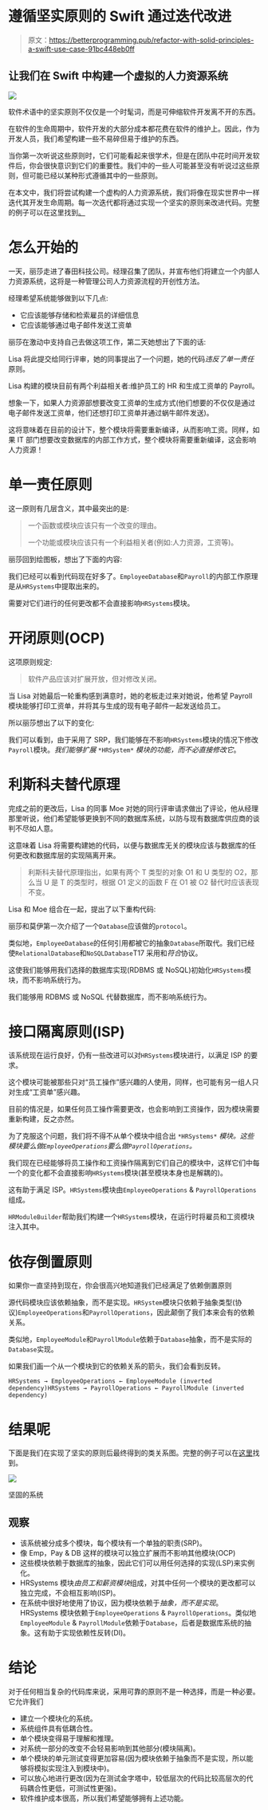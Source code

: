 # 遵循坚实原则的 Swift 通过迭代改进

> 原文：<https://betterprogramming.pub/refactor-with-solid-principles-a-swift-use-case-91bc448eb0ff>

## 让我们在 Swift 中构建一个虚拟的人力资源系统

![](img/82db21b74a5f3aa8018b87f9a97ae411.png)

软件术语中的坚实原则不仅仅是一个时髦词，而是可伸缩软件开发离不开的东西。

在软件的生命周期中，软件开发的大部分成本都花费在软件的维护上。因此，作为开发人员，我们希望构建一些不易碎但易于维护的东西。

当你第一次听说这些原则时，它们可能看起来很学术，但是在团队中花时间开发软件后，你会很快意识到它们的重要性。我们中的一些人可能甚至没有听说过这些原则，但可能已经以某种形式遵循其中的一些原则。

在本文中，我们将尝试构建一个虚构的人力资源系统，我们将像在现实世界中一样迭代其开发生命周期。每一次迭代都将通过实现一个坚实的原则来改进代码。完整的例子可以在这里找到[。](https://gist.github.com/mvemjsun/f207d90aead162b398fcaa02a6e5d5a8)

# 怎么开始的

一天，丽莎走进了春田科技公司。经理召集了团队，并宣布他们将建立一个内部人力资源系统，这将是一种管理公司人力资源流程的开创性方法。

经理希望系统能够做到以下几点:

*   它应该能够存储和检索雇员的详细信息
*   它应该能够通过电子邮件发送工资单

丽莎在激动中支持自己去做这项工作，第二天她想出了下面的话:

Lisa 将此提交给同行评审，她的同事提出了一个问题，她的代码*违反了单一责任*原则。

Lisa 构建的模块目前有两个利益相关者:维护员工的 HR 和生成工资单的 Payroll。

想象一下，如果人力资源部想要改变工资单的生成方式(他们想要的不仅仅是通过电子邮件发送工资单，他们还想打印工资单并通过蜗牛邮件发送)。

这将意味着在目前的设计下，整个模块将需要重新编译，从而影响工资。同样，如果 IT 部门想要改变数据库的内部工作方式，整个模块将需要重新编译，这会影响人力资源！

# 单一责任原则

这一原则有几层含义，其中最突出的是:

> 一个函数或模块应该只有一个改变的理由。
> 
> 一个功能或模块应该只有一个利益相关者(例如:人力资源，工资等)。

丽莎回到绘图板，想出了下面的内容:

我们已经可以看到代码现在好多了。`EmployeeDatabase`和`Payroll`的内部工作原理是从`HRSystems`中提取出来的。

需要对它们进行的任何更改都不会直接影响`HRSystems`模块。

# 开闭原则(OCP)

这项原则规定:

> 软件产品应该对扩展开放，但对修改关闭。

当 Lisa 对她最后一轮重构感到满意时，她的老板走过来对她说，他希望 Payroll 模块能够打印工资单，并将其与生成的现有电子邮件一起发送给员工。

所以丽莎想出了以下的变化:

我们可以看到，由于采用了 SRP，我们能够在不影响`HRSystems`模块的情况下修改`Payroll`模块。*我们能够扩展* `*HRSystem*` *模块的功能，而不必直接修改它*。

# 利斯科夫替代原理

完成之前的更改后，Lisa 的同事 Moe 对她的同行评审请求做出了评论，他从经理那里听说，他们希望能够更换到不同的数据库系统，以防与现有数据库供应商的谈判不尽如人意。

这意味着 Lisa 将需要构建她的代码，以便与数据库无关的模块应该与数据库的任何更改和数据库层的实现隔离开来。

> 利斯科夫替代原理指出，如果有两个 T 类型的对象 O1 和 U 类型的 O2，那么当 U 是 T 的类型时，根据 O1 定义的函数 F 在 O1 被 O2 替代时应该表现不变。

Lisa 和 Moe 组合在一起，提出了以下重构代码:

丽莎和莫伊第一次介绍了一个`Database`应该做的`protocol`。

类似地，`EmployeeDatabase`的任何引用都被它的抽象`Database`所取代。我们已经使`RelationalDatabase`和`NoSQLDatabase`T17 采用和*符合*协议。

这使我们能够用我们选择的数据库实现(RDBMS 或 NoSQL)初始化`HRSystems`模块，而不影响系统行为。

我们能够用 RDBMS 或 NoSQL 代替数据库，而不影响系统行为。

# 接口隔离原则(ISP)

该系统现在运行良好，仍有一些改进可以对`HRSystems`模块进行，以满足 ISP 的要求。

这个模块可能被那些只对“员工操作”感兴趣的人使用，同样，也可能有另一组人只对生成“工资单”感兴趣。

目前的情况是，如果任何员工操作需要更改，也会影响到工资操作，因为模块需要重新构建，反之亦然。

为了克服这个问题，我们将不得不从单个模块中组合出 `*HRSystems*` *模块。这些模块要么做`EmployeeOperations`要么做`PayrollOperations`。*

我们现在已经能够将员工操作和工资操作隔离到它们自己的模块中，这样它们中每一个的变化都不会直接影响`HRSystems`模块(甚至模块本身也是解耦的)。

这有助于满足 ISP。`HRSystems`模块由`EmployeeOperations` & `PayrollOperations`组成。

`HRModuleBuilder`帮助我们构建一个`HRSystems`模块，在运行时将雇员和工资模块注入其中。

# 依存倒置原则

如果你一直坚持到现在，你会很高兴地知道我们已经满足了依赖倒置原则

源代码模块应该依赖抽象，而不是实现。`HRSystem`模块只依赖于抽象类型(协议)`EmployeeOperations`和`PayrollOperations`，因此颠倒了我们本来会有的依赖关系。

类似地，`EmployeeModule`和`PayrollModule`依赖于`Database`抽象，而不是实际的`Database`实现。

如果我们画一个从一个模块到它的依赖关系的箭头，我们会看到反转。

```
HRSystems → EmployeeOperations ← EmployeeModule (inverted dependency)HRSystems → PayrollOperations ← PayrollModule (inverted dependency)
```

# 结果呢

下面是我们在实现了坚实的原则后最终得到的类关系图。完整的例子可以在[这里](https://gist.github.com/mvemjsun/f207d90aead162b398fcaa02a6e5d5a8)找到。

![](img/70e84735bbfc040894bf8b51ec906a24.png)

坚固的系统

## 观察

*   该系统被分成多个模块，每个模块有一个单独的职责(SRP)。
*   像 Emp，Pay & DB 这样的模块可以独立扩展而不影响其他模块(OCP)
*   这些模块依赖于数据库的抽象，因此它们可以用任何选择的实现(LSP)来实例化。
*   HRSystems 模块*由员工和薪资模块*组成，对其中任何一个模块的更改都可以独立完成，不会相互影响(ISP)。
*   在系统中很好地使用了协议，因为模块依赖于*抽象，而不是实现*。HRSystems 模块依赖于`EmployeeOperations` & `PayrollOperations`。类似地`EmployeeModule` & `PayrollModule`依赖于`Database`，后者是数据库系统的抽象。这有助于实现依赖性反转(DI)。

# 结论

对于任何相当复杂的代码库来说，采用可靠的原则不是一种选择，而是一种必要。它允许我们

*   建立一个模块化的系统。
*   系统组件具有低耦合性。
*   单个模块变得易于理解和推理。
*   对系统一部分的改变不会轻易影响到其他部分(模块隔离)。
*   单个模块的单元测试变得更加容易(因为模块依赖于抽象而不是实现，所以能够将模拟实现注入到模块中)。
*   可以放心地进行更改(因为在测试金字塔中，较低层次的代码比较高层次的代码耦合性更低，可测试性更强)。
*   软件维护成本很高，所以我们希望能够拥有上述功能。